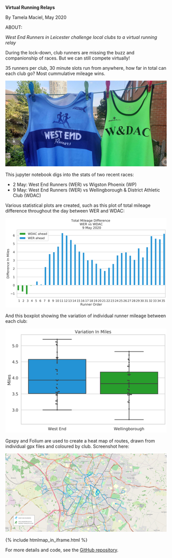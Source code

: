**Virtual Running Relays**

By Tamela Maciel, May 2020

ABOUT:

*West End Runners in Leicester challenge local clubs to a virtual running relay*

During the lock-down, club runners are missing the buzz and companionship of races. But we can still compete virtually!

35 runners per club, 30 minute slots run from anywhere, how far in total can each club go? 
Most cummulative mileage wins.

![alt text](https://raw.githubusercontent.com/tamelamaciel/virtual_running_relays/master/club_jerseys.jpg "West End vs WDAC")

This jupyter notebook digs into the stats of two recent races:  
* 2 May: West End Runners (WER) vs Wigston Phoenix (WP)  
* 9 May: West End Runners (WER) vs Wellingborough & District Athletic Club (WDAC)  

Various statistical plots are created, such as this plot of total mileage difference throughout the day between WER and WDAC:

![alt text](https://raw.githubusercontent.com/tamelamaciel/virtual_running_relays/master/total_mileage_differenceWER_WDAC.png "West End vs WDAC")

And this boxplot showing the variation of individual runner mileage between each club:

![alt text](https://raw.githubusercontent.com/tamelamaciel/virtual_running_relays/master/boxplot_mileage_variationWER_WDAC.png "West End vs WDAC")

Gpxpy and Folium are used to create a heat map of routes, drawn from individual gpx files and coloured by club. Screenshot here:

![alt text](https://raw.githubusercontent.com/tamelamaciel/virtual_running_relays/master/map1.png "West End vs WDAC")


{% include htmlmap_in_iframe.html %}

For more details and code, see the [GitHub repository](https://github.com/tamelamaciel/virtual_running_relays).

